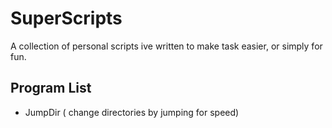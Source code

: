 # SuperScripts
A collection of personal scripts ive written to make task easier, or simply for fun.


## Program List

- JumpDir ( change directories by jumping for speed)

